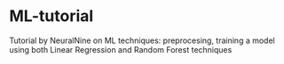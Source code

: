 # ML-tutorial
Tutorial by NeuralNine on ML techniques: preprocesing, training a model using both Linear Regression and Random Forest techniques
